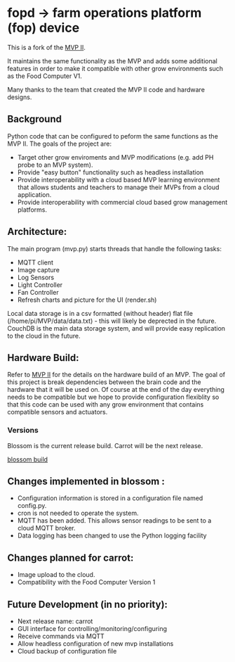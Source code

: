 # fopd -> farm operations platform (fop) device

This is a fork of the [MVP II](https://github.com/webbhm/OpenAg-MVP-II).

It maintains the same functionality as the MVP and adds some additional features in order to make it compatible with other
grow environments such as the Food Computer V1.

Many thanks to the team that created the MVP II code and hardware designs.

## Background 

Python code that can be configured to peform the same functions as the MVP II.  The goals of the project are:

- Target other grow enviroments and MVP modifications (e.g. add PH probe to an MVP system).   
- Provide "easy button" functionality such as headless installation
- Provide interoperability with a cloud based MVP learning environment that allows students and teachers to manage their MVPs from a cloud application.
- Provide interoperability with commercial cloud based grow management platforms.


## Architecture:

The main program (mvp.py) starts threads that handle the following tasks:
  - MQTT client
  - Image capture
  - Log Sensors
  - Light Controller
  - Fan Controller
  - Refresh charts and picture for the UI (render.sh)

Local data storage is in a csv formatted (without header) flat file (/home/pi/MVP/data/data.txt) - this will likely be deprected in the future.
CouchDB is the main data storage system, and will provide easy replication to the cloud in the future.

## Hardware Build:

Refer to [MVP II](https://github.com/webbhm/OpenAg-MVP-II) for the details on the hardware build of an MVP. The goal of this project is break 
dependencies between the brain code and the hardware that it will be used on.  Of course at the end of the day everything needs to be compatible but we hope to provide configuration flexiblity so that this code can be used with any grow environment that contains compatible sensors and
actuators.

### Versions

Blossom is the current release build.  Carrot will be the next release.

[blossom build](https://github.com/ferguman/openag-mvp/wiki/Install-mvp-blossom)

## Changes implemented in blossom : 

  - Configuration information is stored in a configuration file named config.py.
  - cron is not needed to operate the system.
  - MQTT has been added.  This allows sensor readings to be sent to a cloud MQTT broker.
  - Data logging has been changed to use the Python logging facility

## Changes planned for carrot:

  - Image upload to the cloud.
  - Compatibility with the Food Computer Version 1

## Future Development (in no priority):
- Next release name: carrot
- GUI interface for controlling/monitoring/configuring
- Receive commands via MQTT
- Allow headless configuration of new mvp installations
- Cloud backup of configuration file
